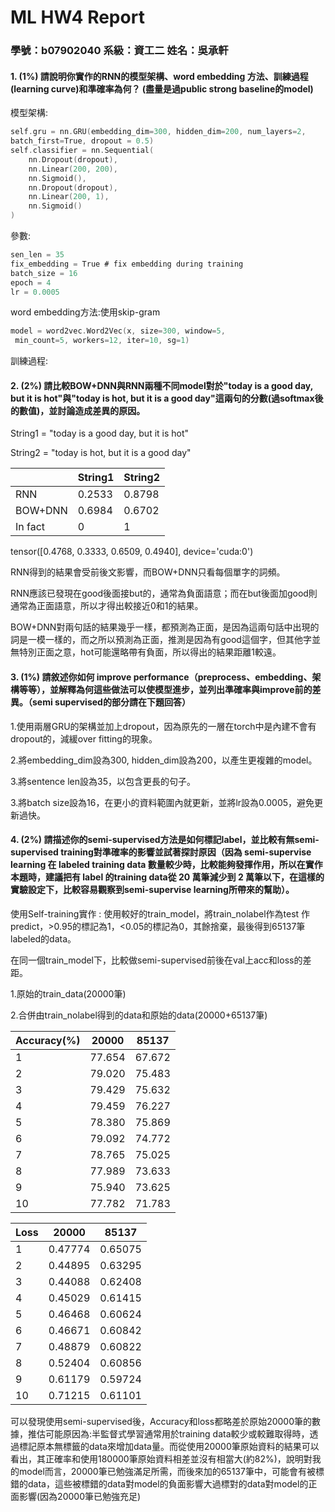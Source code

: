 # ML HW4 Report
### 學號：b07902040	系級：資工二	 姓名：吳承軒	
#### 1. (1%) 請說明你實作的RNN的模型架構、word embedding 方法、訓練過程(learning curve)和準確率為何？ (盡量是過public strong baseline的model)
模型架構:
```C
self.gru = nn.GRU(embedding_dim=300, hidden_dim=200, num_layers=2, 
batch_first=True, dropout = 0.5)
self.classifier = nn.Sequential(
    nn.Dropout(dropout),
    nn.Linear(200, 200),
    nn.Sigmoid(), 
    nn.Dropout(dropout),
    nn.Linear(200, 1),
    nn.Sigmoid()
)
```
參數:
```C
sen_len = 35
fix_embedding = True # fix embedding during training
batch_size = 16
epoch = 4
lr = 0.0005
```
word embedding方法:使用skip-gram
```C
model = word2vec.Word2Vec(x, size=300, window=5,
 min_count=5, workers=12, iter=10, sg=1)
```
訓練過程:
#### 2.	(2%) 請比較BOW+DNN與RNN兩種不同model對於"today is a good day, but it is hot"與"today is hot, but it is a good day"這兩句的分數(過softmax後的數值)，並討論造成差異的原因。 
String1 = "today is a good day, but it is hot"

String2 = "today is hot, but it is a good day"

|         | String1 | String2 |
| ------- | ------- | ------- |
| RNN     | 0.2533  | 0.8798  |
| BOW+DNN | 0.6984  | 0.6702  |
| In fact | 0       | 1       |
tensor([0.4768, 0.3333, 0.6509, 0.4940], device='cuda:0')

RNN得到的結果會受前後文影響，而BOW+DNN只看每個單字的詞頻。

RNN應該已發現在good後面接but的，通常為負面語意；而在but後面加good則通常為正面語意，所以才得出較接近0和1的結果。

BOW+DNN對兩句話的結果幾乎一樣，都預測為正面，是因為這兩句話中出現的詞是一模一樣的，而之所以預測為正面，推測是因為有good這個字，但其他字並無特別正面之意，hot可能還略帶有負面，所以得出的結果距離1較遠。

#### 3.	(1%) 請敘述你如何 improve performance（preprocess、embedding、架構等等），並解釋為何這些做法可以使模型進步，並列出準確率與improve前的差異。（semi supervised的部分請在下題回答）
1.使用兩層GRU的架構並加上dropout，因為原先的一層在torch中是內建不會有dropout的，減緩over fitting的現象。

2.將embedding_dim設為300, hidden_dim設為200，以產生更複雜的model。

3.將sentence len設為35，以包含更長的句子。

3.將batch size設為16，在更小的資料範圍內就更新，並將lr設為0.0005，避免更新過快。

#### 4. (2%) 請描述你的semi-supervised方法是如何標記label，並比較有無semi-supervised training對準確率的影響並試著探討原因（因為 semi-supervise learning 在 labeled training data 數量較少時，比較能夠發揮作用，所以在實作本題時，建議把有 label 的training data從 20 萬筆減少到 2 萬筆以下，在這樣的實驗設定下，比較容易觀察到semi-supervise learning所帶來的幫助）。
使用Self-training實作 : 使用較好的train_model，將train_nolabel作為test 作predict，>0.95的標記為1，<0.05的標記為0，其餘捨棄，最後得到65137筆labeled的data。

在同一個train_model下，比較做semi-supervised前後在val上acc和loss的差距。

1.原始的train_data(20000筆)

2.合併由train_nolabel得到的data和原始的data(20000+65137筆)

| Accuracy(%) | 20000  | 85137  |
| ----------- | ------ | ------ |
| 1           | 77.654 | 67.672 |
| 2           | 79.020 | 75.483 |
| 3           | 79.429 | 75.632 |
| 4           | 79.459 | 76.227 |
| 5           | 78.380 | 75.869 |
| 6           | 79.092 | 74.772 |
| 7           | 78.765 | 75.025 |
| 8           | 77.989 | 73.633 |
| 9           | 75.940 | 73.625 |
| 10          | 77.782 | 71.783 |

| Loss | 20000   | 85137   |
| ---- | ------- | ------- |
| 1    | 0.47774 | 0.65075 |
| 2    | 0.44895 | 0.63295 |
| 3    | 0.44088 | 0.62408 |
| 4    | 0.45029 | 0.61415 |
| 5    | 0.46468 | 0.60624 |
| 6    | 0.46671 | 0.60842 |
| 7    | 0.48879 | 0.60822 |
| 8    | 0.52404 | 0.60856 |
| 9    | 0.61179 | 0.59724 |
| 10   | 0.71215 | 0.61101 |
可以發現使用semi-supervised後，Accuracy和loss都略差於原始20000筆的數據，推估可能原因為:半監督式學習通常用於training data較少或較難取得時，透過標記原本無標籤的data來增加data量。而從使用20000筆原始資料的結果可以看出，其正確率和使用180000筆原始資料相差並沒有相當大(約82%)，說明對我的model而言，20000筆已勉強滿足所需，而後來加的65137筆中，可能會有被標錯的data，這些被標錯的data對model的負面影響大過標對的data對model的正面影響(因為20000筆已勉強充足)

  